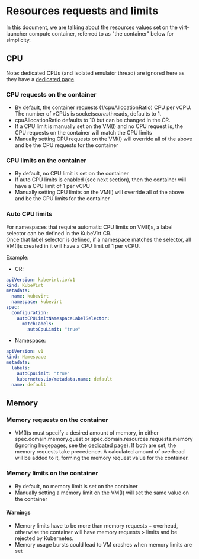 # Resources requests and limits

In this document, we are talking about the resources values set on the virt-launcher compute container, referred to as "the container" below for simplicity.

## CPU

Note: dedicated CPUs (and isolated emulator thread) are ignored here as they have a [dedicated page](./dedicated_cpu_resources.md).

### CPU requests on the container
- By default, the container requests (1/cpuAllocationRatio) CPU per vCPU. The number of vCPUs is sockets*cores*threads, defaults to 1.
- cpuAllocationRatio defaults to 10 but can be changed in the CR.
- If a CPU limit is manually set on the VM(I) and no CPU request is, the CPU requests on the container will match the CPU limits
- Manually setting CPU requests on the VM(I) will override all of the above and be the CPU requests for the container

### CPU limits on the container
- By default, no CPU limit is set on the container
- If auto CPU limits is enabled (see next section), then the container will have a CPU limit of 1 per vCPU
- Manually setting CPU limits on the VM(I) will override all of the above and be the CPU limits for the container

### Auto CPU limits
For namespaces that require automatic CPU limits on VM(I)s, a label selector can be defined in the KubeVirt CR.  
Once that label selector is defined, if a namespace matches the selector, all VM(I)s created in it will have a CPU limit of 1 per vCPU.

Example:
- CR:
```yaml
apiVersion: kubevirt.io/v1
kind: KubeVirt
metadata:
  name: kubevirt
  namespace: kubevirt
spec:
  configuration:
    autoCPULimitNamespaceLabelSelector:
      matchLabels:
        autoCpuLimit: "true"
```
- Namespace:
```yaml
apiVersion: v1
kind: Namespace
metadata:
  labels:
    autoCpuLimit: "true"
    kubernetes.io/metadata.name: default
  name: default
```

## Memory
### Memory requests on the container
- VM(I)s must specify a desired amount of memory, in either spec.domain.memory.guest or spec.domain.resources.requests.memory (ignoring hugepages, see the [dedicated page](../operations/hugepages.md)). If both are set, the memory requests take precedence. A calculated amount of overhead will be added to it, forming the memory request value for the container.

### Memory limits on the container
- By default, no memory limit is set on the container
- Manually setting a memory limit on the VM(I) will set the same value on the container

#### Warnings
- Memory limits have to be more than memory requests + overhead, otherwise the container will have memory requests > limits and be rejected by Kubernetes.
- Memory usage bursts could lead to VM crashes when memory limits are set
